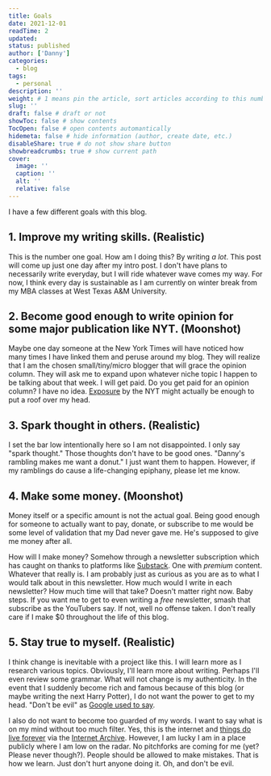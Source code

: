 ```yaml
---
title: Goals
date: 2021-12-01
readTime: 2
updated:
status: published
author: ['Danny']
categories:
  - blog
tags:
  - personal
description: ''
weight: # 1 means pin the article, sort articles according to this number
slug: ''
draft: false # draft or not
showToc: false # show contents
TocOpen: false # open contents automantically
hidemeta: false # hide information (author, create date, etc.)
disableShare: true # do not show share button
showbreadcrumbs: true # show current path
cover:
  image: ''
  caption: ''
  alt: ''
  relative: false
---
```


I have a few different goals with this blog.

## 1. Improve my writing skills. (Realistic)

This is the number one goal. How am I doing this? By writing _a lot_. This post
will come up just one day after my intro post. I don't have plans to necessarily
write everyday, but I will ride whatever wave comes my way. For now, I think
every day is sustainable as I am currently on winter break from my MBA classes
at West Texas A&M University.

## 2. Become good enough to write opinion for some major publication like NYT. (Moonshot)

Maybe one day someone at the New York Times will have noticed how many times I
have linked them and peruse around my blog. They will realize that I am the
chosen small/tiny/micro blogger that will grace the opinion column. They will
ask me to expand upon whatever niche topic I happen to be talking about that
week. I will get paid. Do you get paid for an opinion column? I have no idea.
[Exposure](https://www.reddit.com/r/ChoosingBeggars/comments/atnui3/ill_give_you_exposure/)
by the NYT might actually be enough to put a roof over my head.

## 3. Spark thought in others. (Realistic)

I set the bar low intentionally here so I am not disappointed. I only say "spark
thought." Those thoughts don't have to be good ones. "Danny's rambling makes me
want a donut." I just want them to happen. However, if my ramblings do cause a
life-changing epiphany, please let me know.

## 4. Make some money. (Moonshot)

Money itself or a specific amount is not the actual goal. Being good enough for
someone to actually want to pay, donate, or subscribe to me would be some level
of validation that my Dad never gave me. He's supposed to give me money after
all.

How will I make money? Somehow through a newsletter subscription which has
caught on thanks to platforms like [Substack](https://substack.com/). One with
_premium_ content. Whatever that really is. I am probably just as curious as you
are as to what I would talk about in this newsletter. How much would I write in
each newsletter? How much time will that take? Doesn't matter right now. Baby
steps. If you want me to get to even writing a _free_ newsletter, smash that
subscribe as the YouTubers say. If not, well no offense taken. I don't really
care if I make $0 throughout the life of this blog.

## 5. Stay true to myself. (Realistic)

I think change is inevitable with a project like this. I will learn more as I
research various topics. Obviously, I'll learn more about writing. Perhaps I'll
even review some grammar. What will not change is my authenticity. In the event
that I suddenly become rich and famous because of this blog (or maybe writing
the next Harry Potter), I do not want the power to get to my head. "Don't be
evil" as
[Google used to say](https://gizmodo.com/google-removes-nearly-all-mentions-of-dont-be-evil-from-1826153393).

I also do not want to become too guarded of my words. I want to say what is on
my mind without too much filter. Yes, this is the internet and
[things do live forever](https://theconversation.com/the-internet-archive-has-been-fighting-for-25-years-to-keep-whats-on-the-web-from-disappearing-and-you-can-help-163867)
via the [Internet Archive](https://archive.org/). However, I am lucky I am in a
place publicly where I am low on the radar. No pitchforks are coming for me
(yet? Please never though?). People should be allowed to make mistakes. That is
how we learn. Just don't hurt anyone doing it. Oh, and don't be evil.
